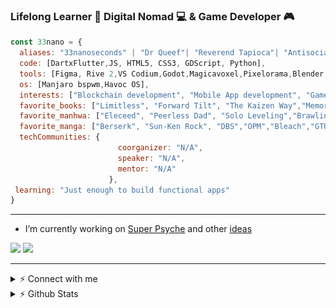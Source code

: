 ### Lifelong Learner 🧠 Digital Nomad 💻 & Game Developer 🎮
```javascript
const 33nano = {
  aliases: "33nanoseconds" | "Dr Queef"| "Reverend Tapioca"| "Antisocial Ambassador"| "Anno Denomini"| "Blasian Ninja"| "Doma Dingus"| "Yakkety Quire"| "Taradiddle Poodle"| "Jah Palaestra",
  code: [DartxFlutter,JS, HTML5, CSS3, GDScript, Python],
  tools: [Figma, Rive 2,VS Codium,Godot,Magicavoxel,Pixelorama,Blender,LMMS,Inkscape,Gimp],
  os: [Manjaro bspwm,Havoc OS],
  interests: ["Blockchain development", "Mobile App development", "Game Development"],
  favorite_books: ["Limitless", "Forward Tilt", "The Kaizen Way","Memory Rescue","Personal MBA","Goodybe Things","Rich Dad,Poor Dad"],
  favorite_manhwa: ["Eleceed", "Peerless Dad", "Solo Leveling","Brawling Go","Sweet Guy","Noblesse","Dr Frost","Love Parameter","3CM Hunter"],
  favorite_manga: ["Berserk", "Sun-Ken Rock", "DBS","OPM","Bleach","GTO","JJBA","MS100","Dr Slump","Origin","DBZ","Jagaaaaaan"],
  techCommunities: {
                        coorganizer: "N/A",
                        speaker: "N/A",
                        mentor: "N/A"
                      },
 learning: "Just enough to build functional apps"
}
```

<!--* Currently Learning
________________________________________________________________________________________________________________________________________________________________
<img src="https://img.shields.io/badge/dart-%230175C2.svg?&style=for-the-badge&logo=dart&logoColor=white"/>  <img src="https://img.shields.io/badge/flutter-%230175C2.svg?&style=for-the-badge&logo=flutter&logoColor=white"/>  <img src="https://img.shields.io/badge/go-%230175C2.svg?&style=for-the-badge&logo=go&logoColor=white"/> <img src="https://img.shields.io/badge/solidity-%230175C2.svg?&style=for-the-badge&logo=solidity&logoColor=white"/> -->
_________________________________________________________________________________________________________________________________________________________________
- I’m currently working on [Super Psyche](https://github.com/33nanoseconds/SuperIntelligence_Psyche) and other [ideas](https://sheets.arcaneoffice.com/View.aspx?info=eyJmbiI6ImwzM3QueGxzeCIsImwiOiJodHRwczovL2dhaWEuYmxvY2tzdGFjay5vcmcvaHViLzEzcTViOTJUekN1cnFLdWJ5OTI5eVNWR2NkZnJNOUNOTkQvNjczYjcwODAwZTFlODYxNjBhOGIyMWIyYjljMGI3NGRlNDMxZTZhMDhkNjhjZDAzNjU5NDhkNmRjMjIwMjA0OSIsInBrIjoiN2U5MDAyNzZlOTdjNGQ1MDBiMzE3YTU1M2M3MzY2ZWM2N2RmM2ZmNzUyM2Y0NTI2NTRiYTk3MmE5ODZiMGY0YSIsIml2IjoiNjhmNjhlMjFjZjRkYWJjZTM2YjhiMGRkYWFkOWM3YTEifQ==) 

<img src="https://github.com/33nanoseconds/Super_Psyche/blob/master/Images/1595285323180.png" width=300 > <img src="https://github.com/33nanoseconds/Super_Psyche/blob/master/Images/2.png" width=300 >
________________________________________________________________________________________________________________________________________________________________
<!-- - 👯 I’m looking to collaborate on Flutter Apps Or [Soundtrap](https://www.soundtrap.com/33nanoseconds)
- 💬 Ask me about Neurolinguistic Programming -->

<!-- Feel free to Connect with me or Explore -->
<details>
<summary>⚡️ Connect with me</summary>
  
[![Linkedin Badge](https://img.shields.io/badge/-33nano-yellow?style=flat-square&logo=Linkedin&logoColor=blue&link=https://www.linkedin.com/in/33nano/)](https://www.linkedin.com/in/33nano/)  [![Medium Badge](https://img.shields.io/badge/-@33n-gray?style=flat-square&labelColor=000000&logo=Medium&link=https://medium.com/@33n/global-facts-v3-0-40610340356)](https://medium.com/@33n/global-facts-v3-0-40610340356)  [![Gmail Badge](https://img.shields.io/badge/-33nano@pm.me-blue?style=flat-square&logo=Gmail&logoColor=orange&link=mailto:33nano@pm.me)](mailto:33nano@pm.me)  [![Dribbble Badge](https://img.shields.io/badge/-33nano-purple?style=flat-square&logo=dribbble&logoColor=white&link=https://www.dribbble.com/33nano)](https://www.dribbble.com/33nano) [![Twitter Badge](https://img.shields.io/badge/-Anno_denomini-pink?style=flat-square&logo=twitter&logoColor=red&link=https://www.twitter.com/Anno_denomini)](https://www.twitter.com/Anno_denomini) [![Soundcloud Badge](https://img.shields.io/badge/-33nano-orange?style=flat-square&logo=soundcloud&logoColor=white&link=https://ujomusic.com/portal/musicgroup/849)](https://ujomusic.com/portal/musicgroup/849) [![Reddit Badge](https://img.shields.io/badge/-33nano-orange?style=flat-square&logo=reddit&logoColor=white&link=https://reddit.com/user/33nano)](https://reddit.com/user/33nano)  [![StackOverflow Badge](https://img.shields.io/badge/-33nano-orange?style=flat-square&logo=stackoverflow&logoColor=white&link=https://stackoverflow.com/users/story/13772339)](https://stackoverflow.com/users/story/13772339) [![Disqus Badge](https://img.shields.io/badge/-33nano-blue?style=flat-square&logo=disqus&logoColor=white&link=https://disqus.com/by/33nano/)](https://disqus.com/by/33nano/)  [![Dev Badge](https://img.shields.io/badge/-33nano-black?style=flat-square&logo=dev.to&logoColor=white&link=https://dev.to/33nano/billionar-dollar-app-ideas-5d6g)](https://dev.to/33nano/billionar-dollar-app-ideas-5d6g)  [![Artstation Badge](https://img.shields.io/badge/-tikiti_maji-black?style=flat-square&logo=artstation&logoColor=white&link=https://www.artstation.com/tikiti_maji)](https://www.artstation.com/tikiti_maji)
[![Atom Badge](https://img.shields.io/badge/-33nano-black?style=flat-square&logo=googledrive&logoColor=white&link=https://drive.google.com/drive/folders/1MFLoyW43VdA5XSIObUJNACc5XJ246CIO?usp=sharing)](https://drive.google.com/drive/folders/1MFLoyW43VdA5XSIObUJNACc5XJ246CIO?usp=sharing)  [![Gumroad Badge](https://img.shields.io/badge/-33nano-red?style=flat-square&logo=gumroad&logoColor=white&link=)](https://gumroad.com/33nano)  [![Goodreads Badge](https://img.shields.io/badge/-33nano-red?style=flat-square&logo=goodreads&logoColor=white&link=https://kitsu.io/users/33nano/library?media=manga)](https://kitsu.io/users/33nano/library?media=manga)  [![Tapas Badge](https://img.shields.io/badge/-33nano-blue?style=flat-square&logo=tapas&logoColor=white&link=https://calendar.zoho.com/embed/9b0258233fc25be671fbbf01550932c23e6718f5fecf32d9af8e1ba5f6151562693b4d97c774b001ca56d80b468cdf5f)](https://calendar.zoho.com/embed/9b0258233fc25be671fbbf01550932c23e6718f5fecf32d9af8e1ba5f6151562693b4d97c774b001ca56d80b468cdf5f)

</details>
<!-- - 😄 My Favorite Tools: ![Figma](https://img.shields.io/badge/-Figma-black?style=flat-square&logo=figma) ![Firefox](https://img.shields.io/badge/-Firefox-black?style=flat-square&logo=firefox)
- ⚡ Fun fact: I love spreadsheets and calendars (i believe they are divine tools for managing life & data). 
- If you can read [this](https://sheets.arcaneoffice.com/View.aspx?info=eyJmbiI6IkRhdGEgQ29uc3VtcHRpb24ueGxzeCIsImwiOiJodHRwczovL2dhaWEuYmxvY2tzdGFjay5vcmcvaHViLzEzcTViOTJUekN1cnFLdWJ5OTI5eVNWR2NkZnJNOUNOTkQvODA4ZTgxODBjYzc3YjhjN2JhZDNlMTc5MzRiZTFlZmFhYTNiMTQ5ODhiNjY2MzczZWMxZWZjZGM3MjI2NjZmZCIsInBrIjoiM2UyNTQ4ZWQ2YmIzNTZjMGQ3ZGY3MGM4ZDk3OTA5NjQ4MjY0MDdjOGNlNjY1YmFiZDk2MjA0ZmViNzdmMjI1ZiIsIml2IjoiMzRiMzZlNmY3MzAxODM2OTNiMTk0ZjVmOTUwODk3NzkifQ==), you are a genius. -->
<details>
<summary>⚡️ Github Stats</summary>

![33nano github stats](https://github-readme-stats.vercel.app/api?username=33nano&count_private=true&show_icons=true&theme=radical&include_all_commits=true)<img align='right' src='https://github.com/Rishit-dagli/Rishit-dagli/blob/master/images/octocat-anime.gif' width='200"'>  

<!-- [![Top Langs](https://github-readme-stats.vercel.app/api/top-langs/?username=33nanoseconds&layout=compact)](https://github.com/anuraghazra/github-readme-stats)
--> <!-- Add this later--> 

 ![Top Langs](https://github-readme-stats.vercel.app/api/top-langs/?username=33nano&theme=radical)<img src="https://github.com/SatYu26/SatYu26/blob/master/Assets/dinotocat.png" alt="dinotocat" style="float: left; margin-right: 10px;" width="300px" />
 
  ![visitors](https://visitor-badge.laobi.icu/badge?page_id=33nano.33nano) [![Repos Badge](https://badges.pufler.dev/repos/33nano)](https://badges.pufler.dev)  [![Years Badge](https://badges.pufler.dev/years/33nano)](https://badges.pufler.dev)  
 
 </details>
 <!-- The icons are from here https://simpleicons.org If it doesnt exist here, dont use it. Its too much work to fetch icons from other sites 
And dont forget. Its all thanks to shield.io - use it for other stuff. Continue the format from here.
This is my reference https://github.com/abhisheknaiidu/awesome-github-profile-readme
-->
 <!--
https://www.pinterest.com/tikiti_maji/ (logo exists, but add later)
https://www.behance.net/drqueef (logo exists, but add later)
https://unsplash.com/@33nano (logo exists, but add later)
https://ko-fi.com/33nano (logo exists, later)
https://spectrum.chat/users/33nano?tab=posts (logo exists, add later)
https://www.youtube.com/channel/UCOdjC-y5VobaBlYN53V_M6w (logo exists, add later)
https://33nano.itch.io/ (itch io exists)
Telegram, LBRY, Discord
![LMMS Badge](https://img.shields.io/badge/-33nano-red?style=flat-square&logo=lmms&logoColor=white&link=https://lmms.io/lsp/?action=browse&user=33nanoseconds)](https://lmms.io/lsp/?action=browse&user=33nanoseconds) Straught up failed

https://sourcerer.io/33nano

Calendar 1: https://teamup.com/kspgus2fjksb24jqku
Calendar 2: https://calendar.zoho.com/embed/9b0258233fc25be671fbbf01550932c23e6718f5fecf32d9af8e1ba5f6151562693b4d97c774b001ca56d80b468cdf5f
Calendar 3: https://calendar.google.com/calendar/u/0?cid=cHRuMTA2MDZAZ21haWwuY29t
Should i feel the need to https://resume.io/r/d42BIViVi (Incomplete)

Difference section https://www.paypal.me/ptn10606 
ETH: 0x8aa243EcCb8a4cf7E4C8E54B83989C873a36626d
DAI: 0xb9337c00F7f1E74C068a885446b7C2848916A154
BTC: 1PPAY1XWNEWiqa97U3yEDqX1Qrvh2k9PJG

[![DepShield Badge](https://depshield.sonatype.org/badges/owner/repository/depshield.svg)](https://depshield.github.io)
Used for checking vulnerabilities in your code
[![freeCodeCamp Badge](https://img.shields.io/badge/-Kinky_Therapist-black?style=flat-square&logo=freecodecamp&logoColor=white&link=https://freecodecamp.org/kinky_therapist)](https://freecodecamp.org/kinky_therapist)

https://steemit.com/@drqueef (logo exists) 

Include favorite open source projects/ favorite tools (you decide)
ublock origin (logo exists). tachiyomi, magisk (logo exists), metamask, atom (logo exists), ipfs (logo exists)

-->
